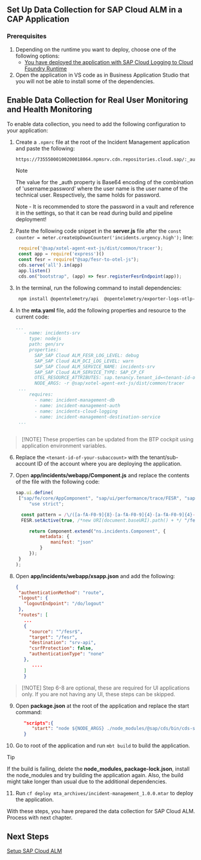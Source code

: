 ## Set Up Data Collection for SAP Cloud ALM in a CAP Application

### Prerequisites
1. Depending on the runtime you want to deploy, choose one of the following options:
   - [You have deployed the application with SAP Cloud Logging to Cloud Foundry Runtime](./4-deploy-to-cf.md)
   <!-- - [You have deployed application with SAP Cloud Logging to Kyma Runtime](./enablements-kyma.md) -->
2. Open the application in VS code as in Business Application Studio that you will not be able to install some of the dependencies.  

## Enable Data Collection for Real User Monitoring and Health Monitoring
To enable data collection, you need to add the following configuration to your application:
1. Create a `.npmrc` file at the root of the Incident Management application and paste the following: 
    ```sh
    https://73555000100200018064.npmsrv.cdn.repositories.cloud.sap/:_auth=<base64 encoded version of username:password>
    ```
   > [!NOTE] 
   >The value for the _auth property is Base64 encoding of the combination of 'username:password' where the user name is the user name of the technical user. Respectively, the same holds for password.
   >
   >Note - It is recommended to store the password in a vault and reference it in the settings, so that it can be read during build and pipeline deployment!
   >     



2. Paste the following code snippet in the **server.js** file after the `const counter = meter.createUpDownCounter('incidents.urgency.high');` line:
   ```js
    require('@sap/xotel-agent-ext-js/dist/common/tracer');
    const app = require('express')()
    const fesr = require("@sap/fesr-to-otel-js");
    cds.serve('all').in(app)
    app.listen()
    cds.on("bootstrap", (app) => fesr.registerFesrEndpoint(app));
   ```
4. In the terminal, run the following command to install dependencies:
   ```sh
    npm install @opentelemetry/api  @opentelemetry/exporter-logs-otlp-grpc @sap/fesr-to-otel-js @sap/xotel-agent-ext-js cf-nodejs-logging-support hdb
   ```
5. In the **mta.yaml** file, add the following properties and resource to the current code:
   ```yaml
   ...
      - name: incidents-srv
        type: nodejs
        path: gen/srv
        properties:
          SAP_SAP Cloud ALM_FESR_LOG_LEVEL: debug 
          SAP_SAP Cloud ALM_DCI_LOG_LEVEL: warn 
          SAP_SAP Cloud ALM_SERVICE_NAME: incidents-srv 
          SAP_SAP Cloud ALM_SERVICE_TYPE: SAP_CP_CF
          OTEL_RESOURCE_ATTRIBUTES: sap.tenancy.tenant_id=<tenant-id-of-your-subaccount> 
          NODE_ARGS: -r @sap/xotel-agent-ext-js/dist/common/tracer 
    ...
        requires:
          - name: incident-management-db
          - name: incident-management-auth
          - name: incidents-cloud-logging 
          - name: incident-management-destination-service 
    ...
  
   ```
>[!NOTE] These properties can be updated from the BTP cockpit using application environment variables. 

6. Replace the `<tenant-id-of-your-subaccount>` with the tenant/sub-account ID of the account where you are deploying the application. 


7. Open **app/incidents/webapp/Component.js** and replace the contents of the file with the following code:
   ```js
   sap.ui.define(
    ["sap/fe/core/AppComponent", "sap/ui/performance/trace/FESR", "sap/ui/performance/trace/FESRHelper"], function(Component, FESR, FESRHelper) {
        "use strict";

	 const pattern = /\/([a-fA-F0-9]{8}-[a-fA-F0-9]{4}-[a-fA-F0-9]{4}-[a-fA-F0-9]{4}-[a-fA-F0-9]{12})/;
	 FESR.setActive(true, /*new URI(document.baseURI).path() + */ "/fesr");

        return Component.extend("ns.incidents.Component", {
            metadata: {
                manifest: "json"
            }
        });
    }
   );
   ```
8. Open **app/incidents/webapp/xsapp.json** and add the following:
   ```json
   {
    "authenticationMethod": "route",
    "logout": {
      "logoutEndpoint": "/do/logout"
    },
    "routes": [
      ...
      {
        "source": "^/fesr$", 
        "target": "/fesr", 
        "destination": "srv-api", 
        "csrfProtection": false, 
        "authenticationType": "none" 
      }, 
         ....
      ]
      }
   ```
>[!NOTE] Step 6-8 are optional, these are required for UI applications only. If you are not having any UI, these steps can be skipped. 
9. Open **package.json** at the root of the application and replace the start command:
      ```json
         "scripts":{
            "start": "node ${NODE_ARGS} ./node_modules/@sap/cds/bin/cds-serve",
         }
      ```
10. Go to root of the application and run `mbt build` to build the application. 
   > [!TIP]
   >If the build is failing, delete the **node_modules, package-lock.json**, install the node_modules and try building the application again.
   >Also, the build might take longer than usual due to the additional dependencies.

11. Run `cf deploy mta_archives/incident-management_1.0.0.mtar` to deploy the application. 
  

With these steps, you have prepared the data collection for SAP Cloud ALM. Process with next chapter. 

## Next Steps
[Setup SAP Cloud ALM](./configure-sap-cloud-alm.md)